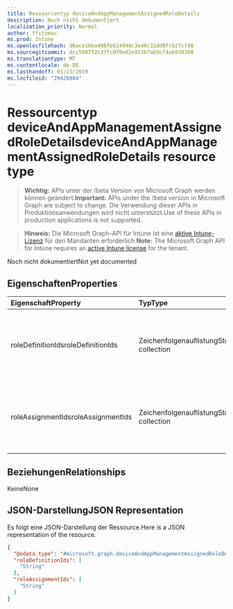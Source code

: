 ```yaml
---
title: Ressourcentyp deviceAndAppManagementAssignedRoleDetails
description: Noch nicht dokumentiert
localization_priority: Normal
author: tfitzmac
ms.prod: Intune
ms.openlocfilehash: d6ace16ba496feb24948c3e40c32dd8fcb2fcf48
ms.sourcegitcommit: dcc5907f2c3ffc0f0e82e953b7ab9cf4ab938360
ms.translationtype: MT
ms.contentlocale: de-DE
ms.lasthandoff: 01/23/2019
ms.locfileid: "29428884"
---
```

# <a name="deviceandappmanagementassignedroledetails-resource-type"></a><span data-ttu-id="0b9c3-103">Ressourcentyp deviceAndAppManagementAssignedRoleDetails</span><span class="sxs-lookup"><span data-stu-id="0b9c3-103">deviceAndAppManagementAssignedRoleDetails resource type</span></span>

> <span data-ttu-id="0b9c3-104">**Wichtig:** APIs unter der /beta Version von Microsoft Graph werden können geändert.</span><span class="sxs-lookup"><span data-stu-id="0b9c3-104">**Important:** APIs under the /beta version in Microsoft Graph are subject to change.</span></span> <span data-ttu-id="0b9c3-105">Die Verwendung dieser APIs in Produktionsanwendungen wird nicht unterstützt.</span><span class="sxs-lookup"><span data-stu-id="0b9c3-105">Use of these APIs in production applications is not supported.</span></span>

> <span data-ttu-id="0b9c3-106">**Hinweis:** Die Microsoft Graph-API für Intune ist eine [aktive Intune-Lizenz](https://go.microsoft.com/fwlink/?linkid=839381) für den Mandanten erforderlich.</span><span class="sxs-lookup"><span data-stu-id="0b9c3-106">**Note:** The Microsoft Graph API for Intune requires an [active Intune license](https://go.microsoft.com/fwlink/?linkid=839381) for the tenant.</span></span>

<span data-ttu-id="0b9c3-107">Noch nicht dokumentiert</span><span class="sxs-lookup"><span data-stu-id="0b9c3-107">Not yet documented</span></span>

## <a name="properties"></a><span data-ttu-id="0b9c3-108">Eigenschaften</span><span class="sxs-lookup"><span data-stu-id="0b9c3-108">Properties</span></span>
|<span data-ttu-id="0b9c3-109">Eigenschaft</span><span class="sxs-lookup"><span data-stu-id="0b9c3-109">Property</span></span>|<span data-ttu-id="0b9c3-110">Typ</span><span class="sxs-lookup"><span data-stu-id="0b9c3-110">Type</span></span>|<span data-ttu-id="0b9c3-111">Beschreibung</span><span class="sxs-lookup"><span data-stu-id="0b9c3-111">Description</span></span>|
|:---|:---|:---|
|<span data-ttu-id="0b9c3-112">roleDefinitionIds</span><span class="sxs-lookup"><span data-stu-id="0b9c3-112">roleDefinitionIds</span></span>|<span data-ttu-id="0b9c3-113">Zeichenfolgenauflistung</span><span class="sxs-lookup"><span data-stu-id="0b9c3-113">String collection</span></span>|<span data-ttu-id="0b9c3-114">Role-Definition-IDs für die spezifische Rollendefinitionen, die einem Benutzer zugewiesen.</span><span class="sxs-lookup"><span data-stu-id="0b9c3-114">Role Definition IDs for the specifc Role Definitions assigned to a user.</span></span>|
|<span data-ttu-id="0b9c3-115">roleAssignmentIds</span><span class="sxs-lookup"><span data-stu-id="0b9c3-115">roleAssignmentIds</span></span>|<span data-ttu-id="0b9c3-116">Zeichenfolgenauflistung</span><span class="sxs-lookup"><span data-stu-id="0b9c3-116">String collection</span></span>|<span data-ttu-id="0b9c3-117">Role Assignment-IDs für die spezifische Rollenzuweisungen, die einem Benutzer zugewiesen.</span><span class="sxs-lookup"><span data-stu-id="0b9c3-117">Role Assignment IDs for the specifc Role Assignments assigned to a user.</span></span>|

## <a name="relationships"></a><span data-ttu-id="0b9c3-118">Beziehungen</span><span class="sxs-lookup"><span data-stu-id="0b9c3-118">Relationships</span></span>
<span data-ttu-id="0b9c3-119">Keine</span><span class="sxs-lookup"><span data-stu-id="0b9c3-119">None</span></span>

## <a name="json-representation"></a><span data-ttu-id="0b9c3-120">JSON-Darstellung</span><span class="sxs-lookup"><span data-stu-id="0b9c3-120">JSON Representation</span></span>
<span data-ttu-id="0b9c3-121">Es folgt eine JSON-Darstellung der Ressource.</span><span class="sxs-lookup"><span data-stu-id="0b9c3-121">Here is a JSON representation of the resource.</span></span>
<!-- {
  "blockType": "resource",
  "@odata.type": "microsoft.graph.deviceAndAppManagementAssignedRoleDetails"
}
-->
``` json
{
  "@odata.type": "#microsoft.graph.deviceAndAppManagementAssignedRoleDetails",
  "roleDefinitionIds": [
    "String"
  ],
  "roleAssignmentIds": [
    "String"
  ]
}
```




